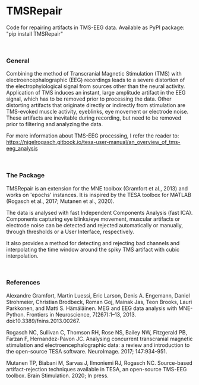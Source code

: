 # TMSRepair
Code for repairing artifacts in TMS-EEG data.
Available as PyPI package: "pip install TMSRepair"

<br> 

### General
Combining the method of Transcranial Magnetic Stimulation (TMS) with electroencephalographic (EEG) recordings leads to a severe distortion of the electrophyiological signal from sources other than the neural activity. Application of TMS induces an instant, large amplitude artifact in the EEG signal, which has to be removed prior to processing the data. Other distorting artifacts that originate directly or indirectly from stimulation are TMS-evoked muscle activity, eyeblinks, eye movement or electrode noise. These artifacts are inevitable during recording, but need to be removed prior to filtering and analyzing the data.

For more information about TMS-EEG processing, I refer the reader to: https://nigelrogasch.gitbook.io/tesa-user-manual/an_overview_of_tms-eeg_analysis

<br> 

### The Package
TMSRepair is an extension for the MNE toolbox (Gramfort et al., 2013) and works on 'epochs' instances.
It is inspired by the TESA toolbox for MATLAB (Rogasch et al., 2017; Mutanen et al., 2020).

The data is analysed with fast Independent Components Analysis (fast ICA). Components capturing eye blinks/eye movement, muscular artifacts or electrode noise can be detected and rejected automatically or manually, through thresholds or a User Interface, respectively.

It also provides a method for detecting and rejecting bad channels and interpolating the time window around the spiky TMS artifact with cubic interpolation.

<br> 


### References

Alexandre Gramfort, Martin Luessi, Eric Larson, Denis A. Engemann, Daniel Strohmeier, Christian Brodbeck, Roman Goj, Mainak Jas, Teon Brooks, Lauri Parkkonen, and Matti S. Hämäläinen. MEG and EEG data analysis with MNE-Python. Frontiers in Neuroscience, 7(267):1–13, 2013. doi:10.3389/fnins.2013.00267.

Rogasch NC, Sullivan C, Thomson RH, Rose NS, Bailey NW, Fitzgerald PB, Farzan F, Hernandez-Pavon JC. Analysing concurrent transcranial magnetic stimulation and electroencephalographic data: a review and introduction to the open-source TESA software. NeuroImage. 2017; 147:934-951.

Mutanen TP, Biabani M, Sarvas J, Ilmoniemi RJ, Rogasch NC. Source-based artifact-rejection techniques available in TESA, an open-source TMS-EEG toolbox. Brain Stimulation. 2020; In press.
